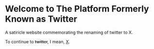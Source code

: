 # Welcome to The Platform Formerly Known as Twitter
A satiricle website commemorating the renaming of twitter to X.

To continue to ~~twitter~~, I mean, [X](https://www.x.com/).
